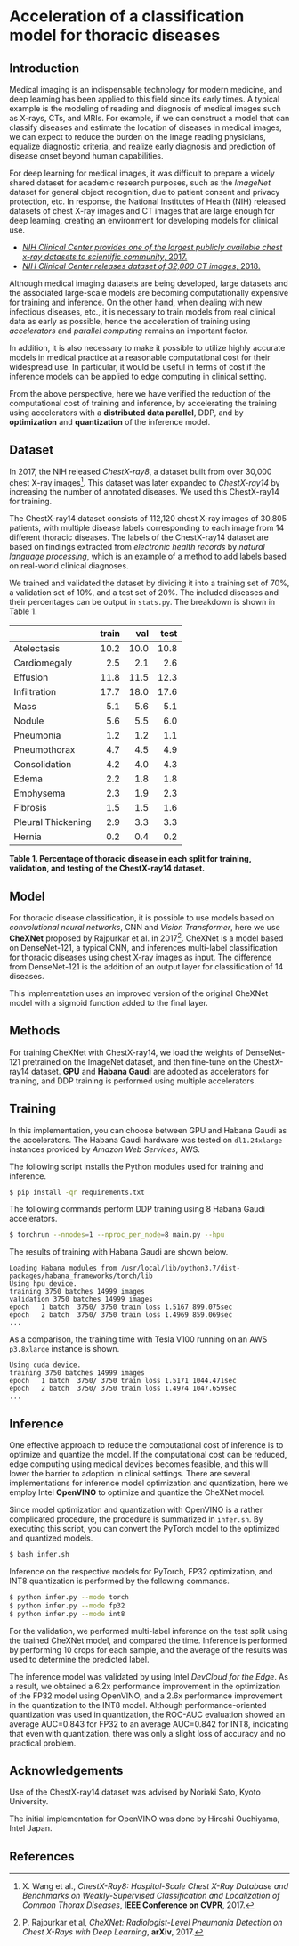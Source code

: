 # Acceleration of a classification model for thoracic diseases

## Introduction

Medical imaging is an indispensable technology for modern medicine,
and deep learning has been applied to this field since its early times.
A typical example is the modeling of reading and diagnosis of medical images such as X-rays, CTs, and MRIs.
For example, if we can construct a model that can classify diseases and estimate the location of diseases in medical images, we can expect to reduce the burden on the image reading physicians, equalize diagnostic criteria, and realize early diagnosis and prediction of disease onset beyond human capabilities.

For deep learning for medical images, it was difficult to prepare a widely shared dataset for academic research purposes, such as the *ImageNet* dataset for general object recognition, due to patient consent and privacy protection, etc.
In response, the National Institutes of Health (NIH) released datasets of chest X-ray images and CT images that are large enough for deep learning, creating an environment for developing models for clinical use.

- [*NIH Clinical Center provides one of the largest publicly available chest x-ray datasets to scientific community*, 2017.](https://www.nih.gov/news-events/news-releases/nih-clinical-center-provides-one-largest-publicly-available-chest-x-ray-datasets-scientific-community)
- [*NIH Clinical Center releases dataset of 32,000 CT images*, 2018.](https://www.nih.gov/news-events/news-releases/nih-clinical-center-releases-dataset-32000-ct-images)

Although medical imaging datasets are being developed, large datasets and the associated large-scale models are becoming computationally expensive for training and inference.
On the other hand, when dealing with new infectious diseases, etc., it is necessary to train models from real clinical data as early as possible,  hence the acceleration of training using *accelerators* and *parallel computing* remains an important factor.

In addition, it is also necessary to make it possible to utilize highly accurate models in medical practice at a reasonable computational cost for their widespread use.
In particular, it would be useful in terms of cost if the inference models can be applied to edge computing in clinical setting.

From the above perspective, here we have verified the reduction of the computational cost of training and inference, by accelerating the training using accelerators with a **distributed data parallel**, DDP, and by **optimization** and **quantization** of the inference model.

## Dataset

In 2017, the NIH released *ChestX-ray8*, a dataset built from over 30,000 chest X-ray images[^Wang]. This dataset was later expanded to *ChestX-ray14* by increasing the number of annotated diseases. We used this ChestX-ray14 for training.

The ChestX-ray14 dataset consists of 112,120 chest X-ray images of 30,805 patients, with multiple disease labels corresponding to each image from 14 different thoracic diseases. The labels of the ChestX-ray14 dataset are based on findings extracted from *electronic health records* by *natural language processing*, which is an example of a method to add labels based on real-world clinical diagnoses.

We trained and validated the dataset by dividing it into a training set of 70\%, a validation set of 10\%, and a test set of 20\%. The included diseases and their percentages can be output in `stats.py`. The breakdown is shown in Table 1.

|                   | **train** | **val** | **test** |
|:----------------- | --------: | ------: | -------: |
|Atelectasis        |   10.2    |   10.0  |   10.8   |
|Cardiomegaly       |    2.5    |    2.1  |    2.6   |
|Effusion           |   11.8    |   11.5  |   12.3   |
|Infiltration       |   17.7    |   18.0  |   17.6   |
|Mass               |    5.1    |    5.6  |    5.1   |
|Nodule             |    5.6    |    5.5  |    6.0   |
|Pneumonia          |    1.2    |    1.2  |    1.1   |
|Pneumothorax       |    4.7    |    4.5  |    4.9   |
|Consolidation      |    4.2    |    4.0  |    4.3   |
|Edema              |    2.2    |    1.8  |    1.8   |
|Emphysema          |    2.3    |    1.9  |    2.3   |
|Fibrosis           |    1.5    |    1.5  |    1.6   |
|Pleural Thickening |    2.9    |    3.3  |    3.3   |
|Hernia             |    0.2    |    0.4  |    0.2   |

**Table 1. Percentage of thoracic disease in each split for training, validation, and testing of the ChestX-ray14 dataset.**

## Model


For thoracic disease classification, it is possible to use models based on *convolutional neural networks*, CNN and *Vision Transformer*, here we use **CheXNet** proposed by Rajpurkar et al. in 2017[^Rajpurkar].
CheXNet is a model based on DenseNet-121, a typical CNN, and inferences multi-label classification for thoracic diseases using chest X-ray images as input. The difference from DenseNet-121 is the addition of an output layer for classification of 14 diseases.

This implementation uses an improved version of the original CheXNet model with a sigmoid function added to the final layer.

## Methods

For training CheXNet with ChestX-ray14, we load the weights of DenseNet-121 pretrained on the ImageNet dataset, and then fine-tune on the ChestX-ray14 dataset. **GPU** and **Habana Gaudi** are adopted as accelerators for training, and DDP training is performed using multiple accelerators.

## Training

In this implementation, you can choose between GPU and Habana Gaudi as the accelerators.
The Habana Gaudi hardware was tested on `dl1.24xlarge` instances provided by *Amazon Web Services*, AWS.

The following script installs the Python modules used for training and inference.

```bash
$ pip install -qr requirements.txt
```

The following commands perform DDP training using 8 Habana Gaudi accelerators.

```bash
$ torchrun --nnodes=1 --nproc_per_node=8 main.py --hpu
```

The results of training with Habana Gaudi are shown below.

```
Loading Habana modules from /usr/local/lib/python3.7/dist-packages/habana_frameworks/torch/lib
Using hpu device.
training 3750 batches 14999 images
validation 3750 batches 14999 images
epoch   1 batch  3750/ 3750 train loss 1.5167 899.075sec
epoch   2 batch  3750/ 3750 train loss 1.4969 859.069sec
...
```

As a comparison, the training time with Tesla V100 running on an AWS `p3.8xlarge` instance is shown.

```
Using cuda device.
training 3750 batches 14999 images
epoch   1 batch  3750/ 3750 train loss 1.5171 1044.471sec
epoch   2 batch  3750/ 3750 train loss 1.4974 1047.659sec
...
```

## Inference

One effective approach to reduce the computational cost of inference is to optimize and quantize the model.
If the computational cost can be reduced, edge computing using medical devices becomes feasible, and this will lower the barrier to adoption in clinical settings.
There are several implementations for inference model optimization and quantization, here we employ Intel **OpenVINO** to optimize and quantize the CheXNet model.

Since model optimization and quantization with OpenVINO is a rather complicated procedure, the procedure is summarized in `infer.sh`.
By executing this script, you can convert the PyTorch model to the optimized and quantized models.

```bash
$ bash infer.sh
```

Inference on the respective models for PyTorch, FP32 optimization, and INT8 quantization is performed by the following commands.

```bash
$ python infer.py --mode torch
$ python infer.py --mode fp32
$ python infer.py --mode int8
```

For the validation, we performed multi-label inference on the test split using the trained CheXNet model, and compared the time.
Inference is performed by performing 10 crops for each sample, and the average of the results was used to determine the predicted label.

The inference model was validated by using Intel *DevCloud for the Edge*.
As a result, we obtained a 6.2x performance improvement in the optimization of the FP32 model using OpenVINO, and a 2.6x performance improvement in the quantization to the INT8 model.
Although performance-oriented quantization was used in quantization, the ROC-AUC evaluation showed an average AUC=0.843 for FP32 to an average AUC=0.842 for INT8, indicating that even with quantization, there was only a slight loss of accuracy and no practical problem.

## Acknowledgements

Use of the ChestX-ray14 dataset was advised by Noriaki Sato, Kyoto University.

The initial implementation for OpenVINO was done by Hiroshi Ouchiyama, Intel Japan.

## References

[^Wang]: X. Wang et al., *ChestX-Ray8: Hospital-Scale Chest X-Ray Database and Benchmarks on Weakly-Supervised Classification and Localization of Common Thorax Diseases*, **IEEE Conference on CVPR**, 2017.
[^Rajpurkar]: P. Rajpurkar et al, *CheXNet: Radiologist-Level Pneumonia Detection on Chest X-Rays with Deep Learning*, **arXiv**, 2017.
